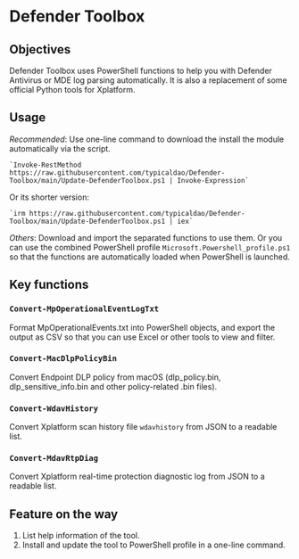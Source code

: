 # Defender Toolbox 
## Objectives
Defender Toolbox uses PowerShell functions to help you with Defender Antivirus or MDE log parsing automatically. It is also a replacement of some official Python tools for Xplatform. 

## Usage
*Recommended*: Use one-line command to download the install the module automatically via the script.

    `Invoke-RestMethod https://raw.githubusercontent.com/typicaldao/Defender-Toolbox/main/Update-DefenderToolbox.ps1 | Invoke-Expression`

Or its shorter version:

    `irm https://raw.githubusercontent.com/typicaldao/Defender-Toolbox/main/Update-DefenderToolbox.ps1 | iex`

*Others*:
Download and import the separated functions to use them.
Or you can use the combined PowerShell profile `Microsoft.Powershell_profile.ps1` so that the functions are automatically loaded when PowerShell is launched.

## Key functions
### `Convert-MpOperationalEventLogTxt`
Format MpOperationalEvents.txt into PowerShell objects, and export the output as CSV so that you can use Excel or other tools to view and filter.

### `Convert-MacDlpPolicyBin`
Convert Endpoint DLP policy from macOS (dlp_policy.bin, dlp_sensitive_info.bin and other policy-related .bin files).

### `Convert-WdavHistory`
Convert Xplatform scan history file `wdavhistory` from JSON to a readable list.

### `Convert-MdavRtpDiag`
Convert Xplatform real-time protection diagnostic log from JSON to a readable list.

## Feature on the way
1. List help information of the tool.
1. Install and update the tool to PowerShell profile in a one-line command.